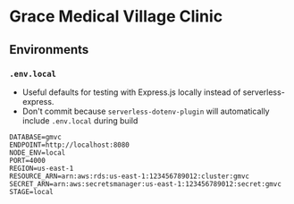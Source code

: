 # Grace Medical Village Clinic

## Environments

### `.env.local`

- Useful defaults for testing with Express.js locally instead of serverless-express.
- Don't commit because `serverless-dotenv-plugin` will automatically include `.env.local` during build

```shell
DATABASE=gmvc
ENDPOINT=http://localhost:8080
NODE_ENV=local
PORT=4000
REGION=us-east-1
RESOURCE_ARN=arn:aws:rds:us-east-1:123456789012:cluster:gmvc
SECRET_ARN=arn:aws:secretsmanager:us-east-1:123456789012:secret:gmvc
STAGE=local
```
